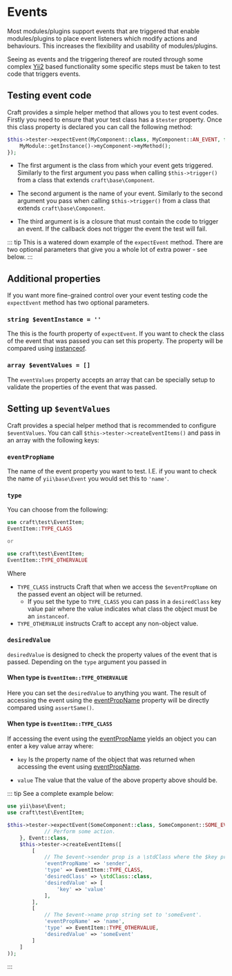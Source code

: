 # Events

Most modules/plugins support events that are triggered that enable modules/plugins to 
place event listeners which modify actions and behaviours. This increases the flexibility and usability
of modules/plugins. 

Seeing as events and the triggering thereof are routed through some complex [Yii2](https://www.yiiframework.com/doc/guide/2.0/en/concept-events)
based functionality some specific steps must be taken to test code that triggers events. 

## Testing event code
Craft provides a simple helper method that allows you to test event codes.
Firstly you need to ensure that your test class has a `$tester` property. 
Once this class property is declared you can call the following method: 

```php
$this->tester->expectEvent(MyComponent::class, MyComponent::AN_EVENT, function() {
    MyModule::getInstance()->myComponent->myMethod();
});
```

- The first argument is the class from which your event gets triggered. Similarly to 
the first argument you pass when calling `$this->trigger()` from a class that extends 
`craft\base\Component`. 

- The second argument is the name of your event. Similarly to the second argument
you pass when calling `$this->trigger()` from a class that extends
`craft\base\Component`. 

- The third argument is is a closure that must contain the code to trigger an event. 
If the callback does not trigger the event the test will fail. 

::: tip
This is a watered down example of the `expectEvent` method. There are two optional 
parameters that give you a whole lot of extra power - see below. 
:::

## Additional properties
If you want more fine-grained control over your event testing code the `expectEvent` method
has two optional parameters. 

### `string $eventInstance = ''`
The this is the fourth property of `expectEvent`. If you want to check the class of the
event that was passed you can set this property. The property will be 
compared using [instanceof](https://www.php.net/manual/en/language.operators.type.php).

### `array $eventValues = []`
The `eventValues` property accepts an array that can be specially setup to 
validate the properties of the event that was passed. 

## Setting up `$eventValues`
Craft provides a special helper method that is recommended 
to configure `$eventValues`. You can call `$this->tester->createEventItems()`
and pass in an array with the following keys:

### `eventPropName`
The name of the event property you want to test. 
I.E. if you want to check the name of `yii\base\Event` you would set this to 
 `'name'`.

### `type`
You can choose from the following: 

```php
use craft\test\EventItem;
EventItem::TYPE_CLASS

or 

use craft\test\EventItem;
EventItem::TYPE_OTHERVALUE
```

Where
- `TYPE_CLASS` instructs Craft that when we access the `$eventPropName` on the 
passed event an object will be returned. 
  - If you set the type to `TYPE_CLASS` you can pass in a `desiredClass` key value pair
  where the value indicates what class the object must be an `instanceof`. 
- `TYPE_OTHERVALUE` instructs Craft to accept any non-object value. 

### `desiredValue`
`desiredValue` is designed to check the property values of the event that is passed. 
Depending on the `type` argument you passed in 

#### When type is `EventItem::TYPE_OTHERVALUE`
Here you can set the `desiredValue` to anything you want. The result of 
accessing the event using the [eventPropName](#eventpropname) property will be directly compared
using `assertSame()`. 

#### When type is `EventItem::TYPE_CLASS`
If accessing the event using the [eventPropName](#eventpropname) yields an 
object you can enter a key value array where: 

- `key` 
Is the property name of the object that was returned when accessing
the event using [eventPropName](#eventpropname). 

- `value`
The value that the value of the above property above should be. 

::: tip
See a complete example below:

```php
use yii\base\Event;
use craft\test\EventItem;

$this->tester->expectEvent(SomeComponent::class, SomeComponent::SOME_EVENT, function() {
            // Perform some action. 
    }, Event::class,
    $this->tester->createEventItems([
        [
            // The $event->sender prop is a \stdClass where the $key property is set to value
            'eventPropName' => 'sender',
            'type' => EventItem::TYPE_CLASS,
            'desiredClass' => \stdClass::class,
            'desiredValue' => [
                'key' => 'value'
            ],
        ],
        [
            // The $event->name prop string set to 'someEvent'.
            'eventPropName' => 'name',
            'type' => EventItem::TYPE_OTHERVALUE,
            'desiredValue' => 'someEvent'
        ]
    ]
));
```
:::
